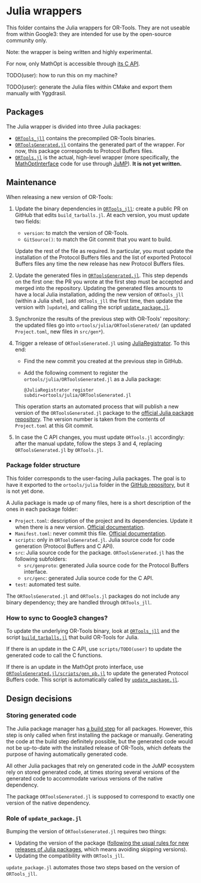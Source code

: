 # Julia wrappers

This folder contains the Julia wrappers for OR-Tools. They are not useable from
within Google3: they are intended for use by the open-source community only.

Note: the wrapper is being written and highly experimental.

For now, only MathOpt is accessible through
[its C API](../math_opt/core/c_api).

TODO(user): how to run this on my machine?

TODO(user): generate the Julia files within CMake and export them manually
with Yggdrasil.

## Packages

The Julia wrapper is divided into three Julia packages:

*   [`ORTools_jll`](https://github.com/JuliaRegistries/General/tree/master/jll/O/ORTools_jll)
    contains the precompiled OR-Tools binaries.
*   [`ORToolsGenerated.jl`](../ORToolsGenerated.jl)
    contains the generated part of the wrapper. For now, this package
    corresponds to Protocol Buffers files.
*   [`ORTools.jl`](../ORTools.jl)
    is the actual, high-level wrapper (more specifically, the
    [MathOptInterface](https://github.com/jump-dev/MathOptInterface.jl) code for
    use through [JuMP](https://jump.dev/)). **It is not yet written.**

## Maintenance

When releasing a new version of OR-Tools:

1.  Update the binary dependencies in
    [`ORTools_jll`](https://github.com/JuliaPackaging/Yggdrasil/blob/master/O/ORTools/build_tarballs.jl):
    create a public PR on GitHub that edits `build_tarballs.jl`. At each
    version, you must update two fields:

    *   `version`: to match the version of OR-Tools.
    *   `GitSource()`: to match the Git commit that you want to build.

    Update the rest of the file as required. In particular, you must update the
    installation of the Protocol Buffers files and the list of exported Protocol
    Buffers files any time the new release has new Protocol Buffers files.

2.  Update the generated files in
    [`ORToolsGenerated.jl`](../ORToolsGenerated.jl).
    This step depends on the first one: the PR you wrote at the first step must
    be accepted and merged into the repository. Updating the generated files
    amounts to have a local Julia installation, adding the new version of
    `ORTools_jll` (within a Julia shell, `]add ORTools_jll` the first time, then
    update the version with `]update`), and calling the script
    [`update_package.jl`](../ORToolsGenerated.jl/scripts/update_package.jl).

3.  Synchronize the results of the previous step with OR-Tools' repository: the
    updated files go into `ortools/julia/ORToolsGenerated/` (an updated
    `Project.toml`, new files in `src/gen*`).

4.  Trigger a release of `ORToolsGenerated.jl` using
    [JuliaRegistrator](https://github.com/JuliaRegistries/Registrator.jl). To
    this end:

    *   Find the new commit you created at the previous step in GitHub.
    *   Add the following comment to register the
        `ortools/julia/ORToolsGenerated.jl` as a Julia package:

        ```
        @JuliaRegistrator register subdir=ortools/julia/ORToolsGenerated.jl
        ```

    This operation starts an automated process that will publish a new version
    of the `ORToolsGenerated.jl` package to the
    [official Julia package repository](https://juliapackages.com/). The version
    number is taken from the contents of `Project.toml` at this Git commit.

5.  In case the C API changes, you must update `ORTools.jl` accordingly: after
    the manual update, follow the steps 3 and 4, replacing `ORToolsGenerated.jl`
    by `ORTools.jl`.

### Package folder structure

This folder corresponds to the user-facing Julia packages. The goal is to have
it exported to the `ortools/julia` folder in the
[GitHub repository](https://github.com/google/or-tools), but it is not yet done.

A Julia package is made up of many files, here is a short description of the
ones in each package folder:

*   `Project.toml`: description of the project and its dependencies. Update it
    when there is a new version.
    [Official documentation](https://pkgdocs.julialang.org/v1/toml-files/#Project.toml).
*   `Manifest.toml`: never commit this file.
    [Official documentation](https://pkgdocs.julialang.org/v1/toml-files/#Manifest.toml).
*   `scripts`: only in `ORToolsGenerated.jl`. Julia source code for code
    generation (Protocol Buffers and C API).
*   `src`: Julia source code for the package. `ORToolsGenerated.jl` has the
    following subfolders:
    *   `src/genproto`: generated Julia source code for the Protocol Buffers
        interface.
    *   `src/genc`: generated Julia source code for the C API.
*   `test`: automated test suite.

The `ORToolsGenerated.jl` and `ORTools.jl` packages do not include any binary
dependency; they are handled through `ORTools_jll`.

### How to sync to Google3 changes?

To update the underlying OR-Tools binary, look at
[`ORTools_jll`](https://github.com/JuliaRegistries/General/tree/master/jll/O/ORTools_jll)
and the script
[`build_tarballs.jl`](https://github.com/JuliaPackaging/Yggdrasil/blob/master/O/ORTools/build_tarballs.jl)
that build OR-Tools for Julia.

If there is an update in the C API, use `scripts/TODO(user)` to update the
generated code to call the C functions.

If there is an update in the MathOpt proto interface, use
[`ORToolsGenerated.jl/scripts/gen_pb.jl`](../ORToolsGenerated.jl/scripts/gen_pb.jl)
to update the generated Protocol Buffers code. This script is automatically
called by
[`update_package.jl`](../ORToolsGenerated.jl/scripts/update_package.jl).

## Design decisions

### Storing generated code

The Julia package manager has
[a build step](https://pkgdocs.julialang.org/v1/creating-packages/#Adding-a-build-step-to-the-package)
for all packages. However, this step is only called when first installing the
package or manually. Generating the code at the build step definitely possible,
but the generated code would not be up-to-date with the installed release of
OR-Tools, which defeats the purpose of having automatically generated code.

All other Julia packages that rely on generated code in the JuMP ecosystem rely
on stored generated code, at times storing several versions of the generated
code to accommodate various versions of the native dependency.

The package `ORToolsGenerated.jl` is supposed to correspond to exactly one
version of the native dependency.

### Role of `update_package.jl`

Bumping the version of `ORToolsGenerated.jl` requires two things:

*   Updating the version of the package
    ([following the usual rules for new releases of Julia packages](https://juliaregistries.github.io/RegistryCI.jl/stable/guidelines/#New-versions-of-existing-packages),
    which means avoiding skipping versions).
*   Updating the compatibility with `ORTools_jll`.

`update_package.jl` automates those two steps based on the version of
`ORTools_jll`.
